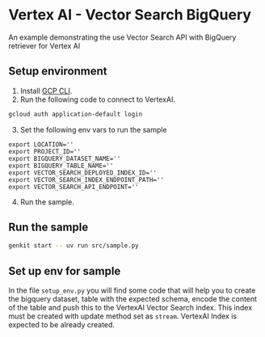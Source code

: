 # Vertex AI - Vector Search BigQuery

An example demonstrating the use Vector Search API with BigQuery retriever for Vertex AI

## Setup environment

1. Install [GCP CLI](https://cloud.google.com/sdk/docs/install).
2. Run the following code to connect to VertexAI.
```bash
gcloud auth application-default login
```
3. Set the following env vars to run the sample
```
export LOCATION=''
export PROJECT_ID=''
export BIGQUERY_DATASET_NAME=''
export BIGQUERY_TABLE_NAME=''
export VECTOR_SEARCH_DEPLOYED_INDEX_ID=''
export VECTOR_SEARCH_INDEX_ENDPOINT_PATH=''
export VECTOR_SEARCH_API_ENDPOINT=''
```
4. Run the sample.

## Run the sample

```bash
genkit start -- uv run src/sample.py
```

## Set up env for sample
In the file `setup_env.py` you will find some code that will help you to create the bigquery dataset, table with the expected schema, encode the content of the table and push this to the VertexAI Vector Search index. 
This index must be created with update method set as `stream`. VertexAI Index is expected to be already created. 
